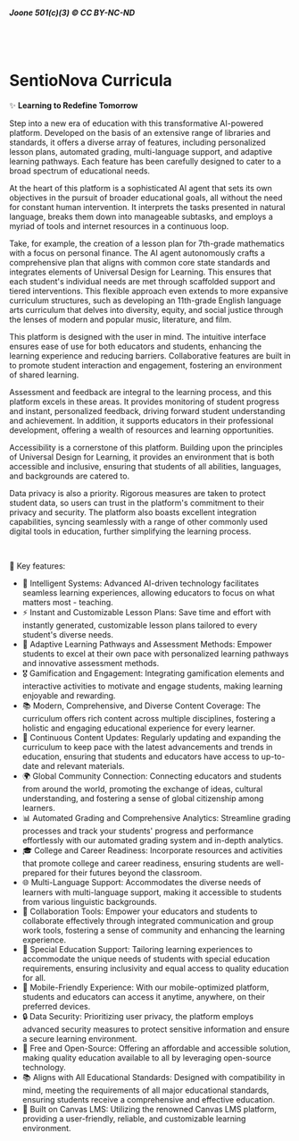 ##### Joone 501(c)(3) © CC BY-NC-ND
<br><br>
# SentioNova Curricula

✨ **Learning to Redefine Tomorrow**

Step into a new era of education with this transformative AI-powered platform. Developed on the basis of an extensive range of libraries and standards, it offers a diverse array of features, including personalized lesson plans, automated grading, multi-language support, and adaptive learning pathways. Each feature has been carefully designed to cater to a broad spectrum of educational needs.

At the heart of this platform is a sophisticated AI agent that sets its own objectives in the pursuit of broader educational goals, all without the need for constant human intervention. It interprets the tasks presented in natural language, breaks them down into manageable subtasks, and employs a myriad of tools and internet resources in a continuous loop.

Take, for example, the creation of a lesson plan for 7th-grade mathematics with a focus on personal finance. The AI agent autonomously crafts a comprehensive plan that aligns with common core state standards and integrates elements of Universal Design for Learning. This ensures that each student's individual needs are met through scaffolded support and tiered interventions. This flexible approach even extends to more expansive curriculum structures, such as developing an 11th-grade English language arts curriculum that delves into diversity, equity, and social justice through the lenses of modern and popular music, literature, and film.

This platform is designed with the user in mind. The intuitive interface ensures ease of use for both educators and students, enhancing the learning experience and reducing barriers. Collaborative features are built in to promote student interaction and engagement, fostering an environment of shared learning.

Assessment and feedback are integral to the learning process, and this platform excels in these areas. It provides monitoring of student progress and instant, personalized feedback, driving forward student understanding and achievement. In addition, it supports educators in their professional development, offering a wealth of resources and learning opportunities.

Accessibility is a cornerstone of this platform. Building upon the principles of Universal Design for Learning, it provides an environment that is both accessible and inclusive, ensuring that students of all abilities, languages, and backgrounds are catered to.

Data privacy is also a priority. Rigorous measures are taken to protect student data, so users can trust in the platform's commitment to their privacy and security. The platform also boasts excellent integration capabilities, syncing seamlessly with a range of other commonly used digital tools in education, further simplifying the learning process.

&nbsp;&nbsp;

🔑 Key features:
- 🧠 Intelligent Systems: Advanced AI-driven technology facilitates seamless learning experiences, allowing educators to focus on what matters most - teaching.
- ⚡ Instant and Customizable Lesson Plans: Save time and effort with instantly generated, customizable lesson plans tailored to every student's diverse needs.
- 🌱 Adaptive Learning Pathways and Assessment Methods: Empower students to excel at their own pace with personalized learning pathways and innovative assessment methods.
- 🎖 Gamification and Engagement: Integrating gamification elements and interactive activities to motivate and engage students, making learning enjoyable and rewarding.
- 📚 Modern, Comprehensive, and Diverse Content Coverage: The curriculum offers rich content across multiple disciplines, fostering a holistic and engaging educational experience for every learner.
- 🔄 Continuous Content Updates: Regularly updating and expanding the curriculum to keep pace with the latest advancements and trends in education, ensuring that students and educators have access to up-to-date and relevant materials.
- 🌍 Global Community Connection: Connecting educators and students from around the world, promoting the exchange of ideas, cultural understanding, and fostering a sense of global citizenship among learners.
- 📊 Automated Grading and Comprehensive Analytics: Streamline grading processes and track your students' progress and performance effortlessly with our automated grading system and in-depth analytics.
- 🎓 College and Career Readiness: Incorporate resources and activities that promote college and career readiness, ensuring students are well-prepared for their futures beyond the classroom.
- 🌐 Multi-Language Support: Accommodates the diverse needs of learners with multi-language support, making it accessible to students from various linguistic backgrounds.
- 🤝 Collaboration Tools: Empower your educators and students to collaborate effectively through integrated communication and group work tools, fostering a sense of community and enhancing the learning experience.
- 🌟 Special Education Support: Tailoring learning experiences to accommodate the unique needs of students with special education requirements, ensuring inclusivity and equal access to quality education for all.
- 📱 Mobile-Friendly Experience: With our mobile-optimized platform, students and educators can access it anytime, anywhere, on their preferred devices.
- 🔒 Data Security: Prioritizing user privacy, the platform employs advanced security measures to protect sensitive information and ensure a secure learning environment.
- 💸 Free and Open-Source: Offering an affordable and accessible solution, making quality education available to all by leveraging open-source technology.
- 📚 Aligns with All Educational Standards: Designed with compatibility in mind, meeting the requirements of all major educational standards, ensuring students receive a comprehensive and effective education.
- 🎨 Built on Canvas LMS: Utilizing the renowned Canvas LMS platform, providing a user-friendly, reliable, and customizable learning environment.
